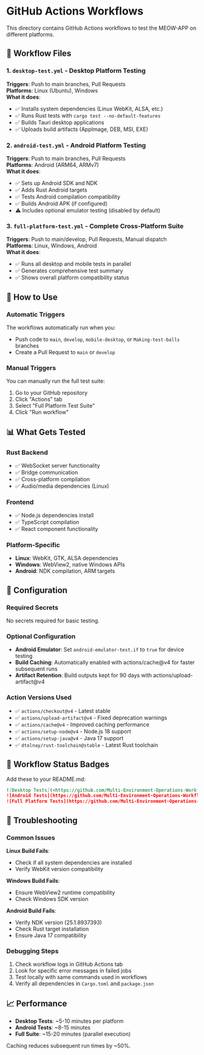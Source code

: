 # GitHub Actions Workflows

This directory contains GitHub Actions workflows to test the MEOW-APP on different platforms.

## 📁 Workflow Files

### 1. `desktop-test.yml` - Desktop Platform Testing

**Triggers**: Push to main branches, Pull Requests  
**Platforms**: Linux (Ubuntu), Windows  
**What it does**:

- ✅ Installs system dependencies (Linux WebKit, ALSA, etc.)
- ✅ Runs Rust tests with `cargo test --no-default-features`
- ✅ Builds Tauri desktop applications
- ✅ Uploads build artifacts (AppImage, DEB, MSI, EXE)

### 2. `android-test.yml` - Android Platform Testing

**Triggers**: Push to main branches, Pull Requests  
**Platforms**: Android (ARM64, ARMv7)  
**What it does**:

- ✅ Sets up Android SDK and NDK
- ✅ Adds Rust Android targets
- ✅ Tests Android compilation compatibility
- ✅ Builds Android APK (if configured)
- ⚠️ Includes optional emulator testing (disabled by default)

### 3. `full-platform-test.yml` - Complete Cross-Platform Suite

**Triggers**: Push to main/develop, Pull Requests, Manual dispatch  
**Platforms**: Linux, Windows, Android  
**What it does**:

- ✅ Runs all desktop and mobile tests in parallel
- ✅ Generates comprehensive test summary
- ✅ Shows overall platform compatibility status

## 🚀 How to Use

### Automatic Triggers

The workflows automatically run when you:

- Push code to `main`, `develop`, `mobile-desktop`, or `Making-test-balls` branches
- Create a Pull Request to `main` or `develop`

### Manual Triggers

You can manually run the full test suite:

1. Go to your GitHub repository
2. Click "Actions" tab
3. Select "Full Platform Test Suite"
4. Click "Run workflow"

## 📊 What Gets Tested

### Rust Backend

- ✅ WebSocket server functionality
- ✅ Bridge communication
- ✅ Cross-platform compilation
- ✅ Audio/media dependencies (Linux)

### Frontend

- ✅ Node.js dependencies install
- ✅ TypeScript compilation
- ✅ React component functionality

### Platform-Specific

- **Linux**: WebKit, GTK, ALSA dependencies
- **Windows**: WebView2, native Windows APIs
- **Android**: NDK compilation, ARM targets

## 🔧 Configuration

### Required Secrets

No secrets required for basic testing.

### Optional Configuration

- **Android Emulator**: Set `android-emulator-test.if` to `true` for device testing
- **Build Caching**: Automatically enabled with actions/cache@v4 for faster subsequent runs
- **Artifact Retention**: Build outputs kept for 90 days with actions/upload-artifact@v4

### Action Versions Used

- ✅ `actions/checkout@v4` - Latest stable
- ✅ `actions/upload-artifact@v4` - Fixed deprecation warnings
- ✅ `actions/cache@v4` - Improved caching performance
- ✅ `actions/setup-node@v4` - Node.js 18 support
- ✅ `actions/setup-java@v4` - Java 17 support
- ✅ `dtolnay/rust-toolchain@stable` - Latest Rust toolchain

## 📝 Workflow Status Badges

Add these to your README.md:

```markdown
![Desktop Tests](<https://github.com/Multi-Environment-Operations-Workflow/MEOW-APP/workflows/Desktop%20Tests%20(Windows%20&%20Linux)/badge.svg>)
![Android Tests](https://github.com/Multi-Environment-Operations-Workflow/MEOW-APP/workflows/Android%20Tests/badge.svg)
![Full Platform Tests](https://github.com/Multi-Environment-Operations-Workflow/MEOW-APP/workflows/Full%20Platform%20Test%20Suite/badge.svg)
```

## 🐛 Troubleshooting

### Common Issues

**Linux Build Fails**:

- Check if all system dependencies are installed
- Verify WebKit version compatibility

**Windows Build Fails**:

- Ensure WebView2 runtime compatibility
- Check Windows SDK version

**Android Build Fails**:

- Verify NDK version (25.1.8937393)
- Check Rust target installation
- Ensure Java 17 compatibility

### Debugging Steps

1. Check workflow logs in GitHub Actions tab
2. Look for specific error messages in failed jobs
3. Test locally with same commands used in workflows
4. Verify all dependencies in `Cargo.toml` and `package.json`

## 📈 Performance

- **Desktop Tests**: ~5-10 minutes per platform
- **Android Tests**: ~8-15 minutes
- **Full Suite**: ~15-20 minutes (parallel execution)

Caching reduces subsequent run times by ~50%.
